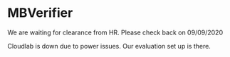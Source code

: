 # MBVerifier

We are waiting for clearance from HR. Please check back on 09/09/2020

Cloudlab is down due to power issues. Our evaluation set up is there.
